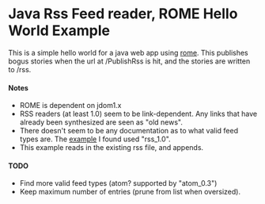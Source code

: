 # Java Rss Feed reader, ROME Hello World Example

This is a simple hello world for a java web app using [rome](https://rometools.jira.com). This publishes bogus stories when the url at /PublishRss is hit, and the stories are written to /rss.

#### Notes
* ROME is dependent on jdom1.x
* RSS readers (at least 1.0) seem to be link-dependent. Any links that have already been synthesized are seen as "old news".
* There doesn't seem to be any documentation as to what valid feed types are. The [example](http://www.javaworld.com/javaworld/jw-11-2007/jw-11-rome.html?page=2) I found used "rss_1.0".
* This example reads in the existing rss file, and appends.

#### TODO
* Find more valid feed types (atom? supported by "atom_0.3")
* Keep maximum number of entries (prune from list when oversized).
